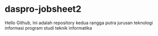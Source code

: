 # daspro-jobsheet2

Hello Github, Ini adalah repository kedua rangga putra jurusan teknologi informasi program studi teknik informatika
